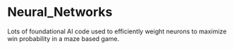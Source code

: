 # Neural_Networks
Lots of foundational AI code used to efficiently weight neurons to maximize win probability in a maze based game.
